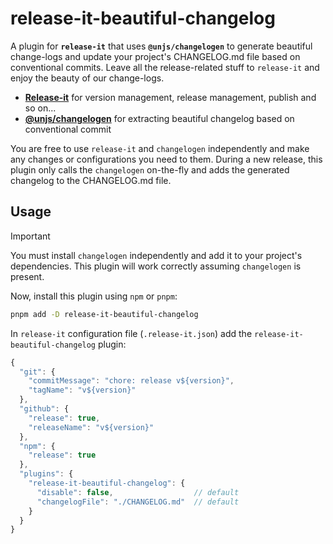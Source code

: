 # release-it-beautiful-changelog
A plugin for **`release-it`** that uses **`@unjs/changelogen`** to generate beautiful change-logs and update your project's CHANGELOG.md file based on conventional commits. Leave all the release-related stuff to `release-it` and enjoy the beauty of our change-logs.

 - **[Release-it](https://github.com/unjs/changelogen)** for version management, release management, publish and so on...
 - **[@unjs/changelogen](https://github.com/unjs/changelogen)** for extracting beautiful changelog based on conventional commit

You are free to use `release-it` and `changelogen` independently and make any changes or configurations you need to them. During a new release, this plugin only calls the `changelogen` on-the-fly  and adds the generated changelog to the CHANGELOG.md file.

## Usage
> [!IMPORTANT]
> You must install `changelogen` independently and add it to your project's dependencies. This plugin will work correctly assuming `changelogen` is present.

Now, install this plugin using `npm` or `pnpm`:

```bash
pnpm add -D release-it-beautiful-changelog
```

In `release-it` configuration file (`.release-it.json`) add the `release-it-beautiful-changelog` plugin:

```javascript
{
  "git": {
    "commitMessage": "chore: release v${version}",
    "tagName": "v${version}"
  },
  "github": {
    "release": true,
    "releaseName": "v${version}"
  },
  "npm": {
    "release": true
  },
  "plugins": {
    "release-it-beautiful-changelog": {
      "disable": false,                  // default
      "changelogFile": "./CHANGELOG.md"  // default
    }
  }
}

```
